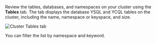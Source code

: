 <!---
title: Cluster tables
linkTitle: Cluster tables
description: Cluster Tables tab
headcontent:
image: /images/section_icons/deploy/enterprise.png
menu:
  preview:
    identifier: cluster-tables
    parent: cloud-monitor
    weight: 400
isTocNested: true
showAsideToc: true
--->

Review the tables, databases, and namespaces on your cluster using the **Tables** tab. The tab displays the database YSQL and YCQL tables on the cluster, including the name, namespace or keyspace, and size.

![Cluster Tables tab](/images/yb-cloud/cloud-clusters-tables.png)

You can filter the list by namespace and keyword.
